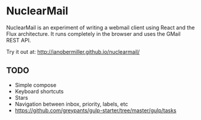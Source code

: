# NuclearMail
NuclearMail is an experiment of writing a webmail client using React and the Flux architecture. It runs completely in the browser and uses the GMail REST API.

Try it out at: http://ianobermiller.github.io/nuclearmail/

## TODO

- Simple compose
- Keyboard shortcuts
- Stars
- Navigation between inbox, priority, labels, etc
- https://github.com/greypants/gulp-starter/tree/master/gulp/tasks
